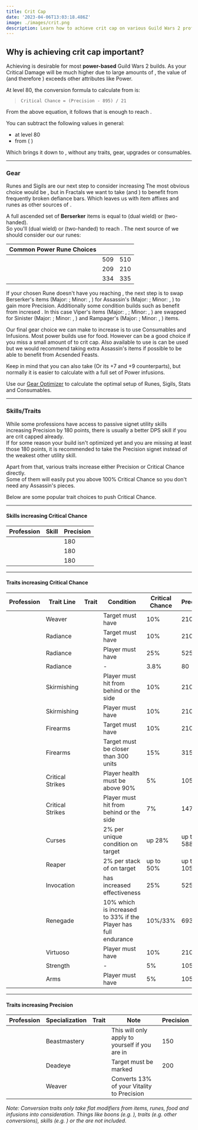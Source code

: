 ```yaml
---
title: Crit Cap
date: '2023-04-06T13:03:18.486Z'
image: ./images/crit.png
description: Learn how to achieve crit cap on various Guild Wars 2 professions.
---
```


## Why is achieving crit cap important?

Achieving <Attribute name="Critical Chance" text="100% Critical Chance"/> is desirable for most **power-based** Guild Wars 2 builds. As your Critical Damage will be much higher due to large amounts of <Attribute name="Ferocity"/>, the value of <Attribute name="Critical Chance"/> (and therefore <Attribute name="Precision"/>) exceeds other attributes like Power.

At level 80, the conversion formula to calculate <Attribute name="Critical Chance"/> from <Attribute name="Precision"/> is:

> `Critical Chance = (Precision - 895) / 21`

From the above equation, it follows that **<Attribute name="Precision" text="2995 Precision"/>** is enough to reach <Attribute name="Critical Chance" text="100% Critical Chance"/>.

You can subtract the following values in general:

- **<Attribute name="Precision" text="1000 base Precision"/>** at level 80
- <Attribute name="Critical Chance" text="25% Critical Chance"/> from **<Boon name="Fury"/>** ( **<Attribute name="Precision" text="525 Precision"/>**)

Which brings it down to **<Attribute name="Precision" text="1470 Precision"/>**, without any traits, gear, upgrades or consumables.

---

### Gear

Runes and Sigils are our next step to consider increasing <Attribute name="Precision"/> The most obvious choice would be <Item name="Accuracy" type="Sigil"/>, but in Fractals we want to take <Item name="Impact" type="Sigil"/> (and <Item name="Force" type="Sigil"/>) to benefit from frequently broken defiance bars. Which leaves us with item affixes and runes as other sources of <Attribute name="Precision"/>.

A full ascended set of **Berserker** items is equal to **<Attribute name="Precision" text="961 Precision"/>** (dual wield) or **<Attribute name="Precision" text="960 Precision"/>** (two-handed).  
So you'll <Attribute name="Precision" text="509 Precision"/> (dual wield) or <Attribute name="Precision" text="510 Precision"/> (two-handed) to reach <Attribute name="Critical Chance" text="100% Critical Chance"/>. The next source of <Attribute name="Precision"/> we should consider our our runes:

| Common Power Rune Choices | <Attribute name="Precision" text="Precision Required Dual Wield"/> | <Attribute name="Precision" text="Precision Required Two-Handed"/> |
| ------------------------- | ------------------------------------------------------------------ | ------------------------------------------------------------------ |
| <Item id="24836"/>        | 509                                                                | 510                                                                |
| <Item id="24818"/>        | 209                                                                | 210                                                                |
| <Item id="24723"/>        | 334                                                                | 335                                                                |

If your chosen Rune doesn't have you reaching <Attribute name="Critical Chance" text="100% Critical Chance"/>, the next step is to swap Berserker's items (Major: <Attribute name="Power"/>; Minor: <Attribute name="Precision"/>, <Attribute name="Ferocity"/>) for Assassin's (Major: <Attribute name="Precision"/>; Minor: <Attribute name="Power"/>, <Attribute name="Ferocity"/>) to gain more Precision. Additionally some condition builds such as <BuildLink build="Condi Virtuoso" specialization="Virtuoso"/> benefit from incresed <Attribute name="Precision"/>. In this case Viper's items (Major: <Attribute name="Condition Damage"/>, <Attribute name="Power"/>; Minor: <Attribute name="Expertise"/>, <Attribute name="Precision"/>) are swapped for Sinister (Major: <Attribute name="Condition Damage"/>; Minor: <Attribute name="Power"/>, <Attribute name="Precision"/>) and Rampager's (Major: <Attribute name="Precision"/>; Minor: <Attribute name="Power"/>, <Attribute name="Condition Damage"/>) items.

Our final gear choice we can make to increase <Attribute name="Precision"/> is to use Consumables and Infusions. Most power builds use <Item id="91805"/> for food. However <Item id="91709"/> can be a good choice if you miss a small amount of <Attribute name="Precision"/> to crit cap. Also available to use is <Item id="12486"/> can be used but we would recommend taking extra Assassin's items if possible to be able to benefit from Acsended Feasts.

Keep in mind that you can also take <Item id="39621"/> (Or its +7 and +9 counterparts), but normally it is easier to calculate with a full set of Power infusions.

Use our [Gear Optimizer](https://optimizer.discretize.eu/) to calculate the optimal setup of Runes, Sigils, Stats and Consumables.

---

### Skills/Traits

While some professions have access to passive signet utility skills increasing Precision by 180 points, there is usually a better DPS skill if you are crit capped already.  
If for some reason your build isn't optimized yet and you are missing at least those 180 points, it is recommended to take the Precision signet instead of the weakest other utility skill.

Apart from that, various traits increase either Precision or Critical Chance directly.  
Some of them will easily put you above 100% Critical Chance so you don't need any Assassin's pieces.

Below are some popular trait choices to push Critical Chance.

---

#### Skills increasing Critical Chance

| Profession                            | Skill                             | Precision |
| ------------------------------------- | --------------------------------- | --------- |
| <Specialization name="Warrior"/>      | <Skill name="Signet of Fury"/>    | 180       |
| <Specialization name="Thief"/>        | <Skill name="Signet of Agility"/> | 180       |
| <Specialization name="Elementalist"/> | <Skill name="Signet of Fire"/>    | 180       |

---

#### Traits increasing Critical Chance

| Profession                            | Trait Line       | Trait                                | Condition                                                      | Critical Chance | Precision  |
| ------------------------------------- | ---------------- | ------------------------------------ | -------------------------------------------------------------- | --------------- | ---------- |
| <Specialization name="Elementalist"/> | Weaver           | <Trait name="Superior Elements"/>    | Target must have <Condition name="Weakness"/>                  | 10%             | 210        |
| <Specialization name="Guardian"/>     | Radiance         | <Trait name="Radiant Power"/>        | Target must have <Condition name="Burning"/>                   | 10%             | 210        |
| <Specialization name="Guardian"/>     | Radiance         | <Trait name="Righteous Instincts"/>  | Player must have <Boon name="Resolution"/>                     | 25%             | 525        |
| <Specialization name="Guardian"/>     | Radiance         | <Trait name="Right-Hand Strength"/>  | -                                                              | 3.8%            | 80         |
| <Specialization name="Ranger"/>       | Skirmishing      | <Trait name="Hunters Tactics"/>      | Player must hit from behind or the side                        | 10%             | 210        |
| <Specialization name="Ranger"/>       | Skirmishing      | <Trait name="Vicious Quarry"/>       | Player must have <Boon name="Fury"/>                           | 10%             | 210        |
| <Specialization name="Engineer"/>     | Firearms         | <Trait name="Hematic Focus"/>        | Target must have <Condition name="Bleeding"/>                  | 10%             | 210        |
| <Specialization name="Engineer"/>     | Firearms         | <Trait name="High Caliber"/>         | Target must be closer than 300 units                           | 15%             | 315        |
| <Specialization name="Thief"/>        | Critical Strikes | <Trait name="Keen Observer"/>        | Player health must be above 90%                                | 5%              | 105        |
| <Specialization name="Thief"/>        | Critical Strikes | <Trait name="Twin Fangs"/>           | Player must hit from behind or the side                        | 7%              | 147        |
| <Specialization name="Necromancer"/>  | Curses           | <Trait name="Target the Weak"/>      | 2% per unique condition on target                              | up 28%          | up to 588  |
| <Specialization name="Necromancer"/>  | Reaper           | <Trait name="Decimate Defenses"/>    | 2% per stack of <Condition name="Vulnerability"/> on target    | up to 50%       | up to 1050 |
| <Specialization name="Revenant"/>     | Invocation       | <Trait name="Roiling Mists"/>        | <Boon name="Fury"/> has increased effectiveness                | 25%             | 525        |
| <Specialization name="Revenant"/>     | Renegade         | <Trait name="Brutal Momentum"/>      | 10% which is increased to 33% if the Player has full endurance | 10%/33%         | 693        |
| <Specialization name="Mesmer"/>       | Virtuoso         | <Trait name="Quiet Intensity"/>      | Player must have <Boon name="Fury"/>                           | 10%             | 210        |
| <Specialization name="Warrior"/>      | Strength         | <Trait name="Pinnacle of Strength"/> | -                                                              | 5%              | 105        |
| <Specialization name="Warrior"/>      | Arms             | <Trait name="Furious Burst"/>        | Player must have <Boon name="Fury"/>                           | 5%              | 105        |

---

#### Traits increasing Precision

| Profession                            | Specialization | Trait                                 | Note                                                                     | Precision |
| ------------------------------------- | -------------- | ------------------------------------- | ------------------------------------------------------------------------ | --------- |
| <Specialization name="Soulbeast"/>    | Beastmastery   | <Trait name="Pack Alpha"/>            | This will only apply to yourself if you are in <Skill name="Beastmode"/> | 150       |
| <Specialization name="Thief"/>        | Deadeye        | <Trait name="Be Quick or Be Killed"/> | Target must be marked                                                    | 200       |
| <Specialization name="Elementalist"/> | Weaver         | <Trait name="Elements of Rage"/>      | Converts 13% of your Vitality to Precision                               |           |

_Note: Conversion traits only take flat modifiers from items, runes, food and infusions into consideration. Things like boons (e.g. <Boon name="Might"/>), traits (e.g. other conversions), skills (e.g. <Skill name="Signet of Fury"/>) or the <Item id="79722"/> are not included._
